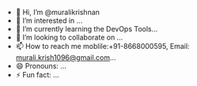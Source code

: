 - 👋 Hi, I’m @muralikrishnan
- 👀 I’m interested in ...
- 🌱 I’m currently learning the DevOps Tools...
- 💞️ I’m looking to collaborate on ...
- 📫 How to reach me moblile:+91-8668000595, Email: murali.krish1096@gmail.com...
- 😄 Pronouns: ...
- ⚡ Fun fact: ...

<!---
muralikrish1096/muralikrish1096 is a ✨ special ✨ repository because its `README.md` (this file) appears on your GitHub profile.
You can click the Preview link to take a look at your changes.
--->
